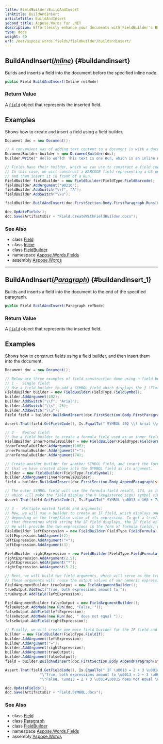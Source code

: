 ```yaml
---
title: FieldBuilder.BuildAndInsert
linktitle: BuildAndInsert
articleTitle: BuildAndInsert
second_title: Aspose.Words for .NET
description: Effortlessly enhance your documents with FieldBuilder's BuildAndInsert method—quickly add fields before any inline node for seamless integration.
type: docs
weight: 40
url: /net/aspose.words.fields/fieldbuilder/buildandinsert/
---
```

## BuildAndInsert(*[Inline](../../../aspose.words/inline/)*) {#buildandinsert}

Builds and inserts a field into the document before the specified inline node.

```csharp
public Field BuildAndInsert(Inline refNode)
```

### Return Value

A [`Field`](../../field/) object that represents the inserted field.

## Examples

Shows how to create and insert a field using a field builder.

```csharp
Document doc = new Document();

// A convenient way of adding text content to a document is with a document builder.
DocumentBuilder builder = new DocumentBuilder(doc);
builder.Write(" Hello world! This text is one Run, which is an inline node.");

// Fields have their builder, which we can use to construct a field code piece by piece.
// In this case, we will construct a BARCODE field representing a US postal code,
// and then insert it in front of a Run.
FieldBuilder fieldBuilder = new FieldBuilder(FieldType.FieldBarcode);
fieldBuilder.AddArgument("90210");
fieldBuilder.AddSwitch("\\f", "A");
fieldBuilder.AddSwitch("\\u");

fieldBuilder.BuildAndInsert(doc.FirstSection.Body.FirstParagraph.Runs[0]);

doc.UpdateFields();
doc.Save(ArtifactsDir + "Field.CreateWithFieldBuilder.docx");
```

### See Also

* class [Field](../../field/)
* class [Inline](../../../aspose.words/inline/)
* class [FieldBuilder](../)
* namespace [Aspose.Words.Fields](../../../aspose.words.fields/)
* assembly [Aspose.Words](../../../)

---

## BuildAndInsert(*[Paragraph](../../../aspose.words/paragraph/)*) {#buildandinsert_1}

Builds and inserts a field into the document to the end of the specified paragraph.

```csharp
public Field BuildAndInsert(Paragraph refNode)
```

### Return Value

A [`Field`](../../field/) object that represents the inserted field.

## Examples

Shows how to construct fields using a field builder, and then insert them into the document.

```csharp
Document doc = new Document();

// Below are three examples of field construction done using a field builder.
// 1 -  Single field:
// Use a field builder to add a SYMBOL field which displays the ƒ (Florin) symbol.
FieldBuilder builder = new FieldBuilder(FieldType.FieldSymbol);
builder.AddArgument(402);
builder.AddSwitch("\\f", "Arial");
builder.AddSwitch("\\s", 25);
builder.AddSwitch("\\u");
Field field = builder.BuildAndInsert(doc.FirstSection.Body.FirstParagraph);

Assert.That(field.GetFieldCode(), Is.EqualTo(" SYMBOL 402 \\f Arial \\s 25 \\u "));

// 2 -  Nested field:
// Use a field builder to create a formula field used as an inner field by another field builder.
FieldBuilder innerFormulaBuilder = new FieldBuilder(FieldType.FieldFormula);
innerFormulaBuilder.AddArgument(100);
innerFormulaBuilder.AddArgument("+");
innerFormulaBuilder.AddArgument(74);

// Create another builder for another SYMBOL field, and insert the formula field
// that we have created above into the SYMBOL field as its argument. 
builder = new FieldBuilder(FieldType.FieldSymbol);
builder.AddArgument(innerFormulaBuilder);
field = builder.BuildAndInsert(doc.FirstSection.Body.AppendParagraph(string.Empty));

// The outer SYMBOL field will use the formula field result, 174, as its argument,
// which will make the field display the ® (Registered Sign) symbol since its character number is 174.
Assert.That(field.GetFieldCode(), Is.EqualTo(" SYMBOL \u0013 = 100 + 74 \u0014\u0015 "));

// 3 -  Multiple nested fields and arguments:
// Now, we will use a builder to create an IF field, which displays one of two custom string values,
// depending on the true/false value of its expression. To get a true/false value
// that determines which string the IF field displays, the IF field will test two numeric expressions for equality.
// We will provide the two expressions in the form of formula fields, which we will nest inside the IF field.
FieldBuilder leftExpression = new FieldBuilder(FieldType.FieldFormula);
leftExpression.AddArgument(2);
leftExpression.AddArgument("+");
leftExpression.AddArgument(3);

FieldBuilder rightExpression = new FieldBuilder(FieldType.FieldFormula);
rightExpression.AddArgument(2.5);
rightExpression.AddArgument("*");
rightExpression.AddArgument(5.2);

// Next, we will build two field arguments, which will serve as the true/false output strings for the IF field.
// These arguments will reuse the output values of our numeric expressions.
FieldArgumentBuilder trueOutput = new FieldArgumentBuilder();
trueOutput.AddText("True, both expressions amount to ");
trueOutput.AddField(leftExpression);

FieldArgumentBuilder falseOutput = new FieldArgumentBuilder();
falseOutput.AddNode(new Run(doc, "False, "));
falseOutput.AddField(leftExpression);
falseOutput.AddNode(new Run(doc, " does not equal "));
falseOutput.AddField(rightExpression);

// Finally, we will create one more field builder for the IF field and combine all of the expressions. 
builder = new FieldBuilder(FieldType.FieldIf);
builder.AddArgument(leftExpression);
builder.AddArgument("=");
builder.AddArgument(rightExpression);
builder.AddArgument(trueOutput);
builder.AddArgument(falseOutput);
field = builder.BuildAndInsert(doc.FirstSection.Body.AppendParagraph(string.Empty));

Assert.That(field.GetFieldCode(), Is.EqualTo(" IF \u0013 = 2 + 3 \u0014\u0015 = \u0013 = 2.5 * 5.2 \u0014\u0015 " +
                "\"True, both expressions amount to \u0013 = 2 + 3 \u0014\u0015\" " +
                "\"False, \u0013 = 2 + 3 \u0014\u0015 does not equal \u0013 = 2.5 * 5.2 \u0014\u0015\" "));

doc.UpdateFields();
doc.Save(ArtifactsDir + "Field.SYMBOL.docx");
```

### See Also

* class [Field](../../field/)
* class [Paragraph](../../../aspose.words/paragraph/)
* class [FieldBuilder](../)
* namespace [Aspose.Words.Fields](../../../aspose.words.fields/)
* assembly [Aspose.Words](../../../)
